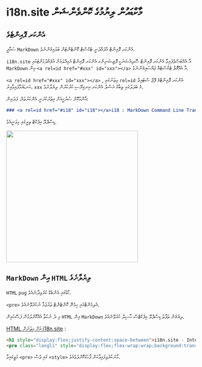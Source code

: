 # i18n.site މާކްޑައުން ލިޔުމުގެ ކޮންވެންޝަން

## އެންކަރ ޕޮއިންޓެވެ

ސަގާފީ `MarkDown` އެންކަރ ޕޮއިންޓް އުފައްދަނީ ޓެކްސްޓް ކޮންޓެންޓަށް ބަލައިގެންނެވެ.

`i18n.site` އާ އެއްބަސްވެފައިވާ އެންކަރ ޕޮއިންޓް ސޮލިއުޝަނަކީ ޕޮޒިޝަނިންގ އެންކަރ ޕޮއިންޓް އަމިއްލައަށް އުފެއްދުމަށްޓަކައި `MarkDown` އިން `<a rel=id href="#xxx" id="xxx"></a>` އާ އެއްގޮތް ޓެކްސްޓެއް ޖައްސައިގެންނެވެ.

`<a rel=id href="#xxx" id="xxx"></a>` , މިތަނުގައި `rel=id` އެންކަރ ޕޮއިންޓްގެ ޕޭޖް ސްޓައިލް ކަނޑައަޅާފައިވާއިރު، `xxx` ގެ ބަދަލުގައި ތިބާގެ އަސްލު އެންކަރ އިނގިރޭސި ކުރުކުރުން ލިޔެލާށެވެ.

އާންމުކޮށް ސުރުޚީއަށް އިތުރުކުރަނީ އެންކަރުތައް، ފަދައިން:

```md
### <a rel=id href="#i18" id="i18"></a>i18 : MarkDown Command Line Translation Tool
```

ޑިސްޕްލޭ އިފެކްޓް ތިރީގައި މިވަނީއެވެ.

<img src="//p.3ti.site/1721381136.avif" width="350">

## `MarkDown` އިން `HTML` ލިޔެލާށެވެ

`HTML` `pug` ކޯޑުގައި އެންބެޑް ކުރެވިދާނެއެވެ.

`<pre>` އެލިމެންޓްގައި ހިމެނޭ ކޮންޓެންޓް ތަރުޖަމާ ނުކުރެވޭނެއެވެ.

މި ދެ ނުކުތާ އެއްކޮށްލުމުން ފަސޭހައިން `HTML` އިން `MarkDown` ލިޔެގެން ތަފާތު ޑިސްޕްލޭ އިފެކްޓްސް ހާސިލް ކުރެވޭނެއެވެ.

[HTML އަށް މިތަނަށް i18n.site](//raw.githubusercontent.com/i18n-site/md/main/zh/README.md) :

```html
<h1 style="display:flex;justify-content:space-between">i18n.site ⋅ International Solutions<img src="//p.3ti.site/logo.svg" style="user-select:none;margin-top:-1px;width:42px"></h1>
<pre class="langli" style="display:flex;flex-wrap:wrap;background:transparent;border:1px solid #eee;font-size:12px;box-shadow:0 0 3px inset #eee;padding:12px 5px 4px 12px;justify-content:space-between;"><style>pre.langli i{font-weight:300;font-family:s;margin-right:2px;margin-bottom:8px;font-style:normal;color:#666;border-bottom:1px dashed #ccc;}</style><i>English</i><i>简体中文</i><i>Deutsch</i> … …</pre>
```

މަތީގައިވާ `<pre>` ގައި ވެސް `<style>` މާނަކުރެވިފައިވާކަން ފާހަގަކޮށްލެވެއެވެ.